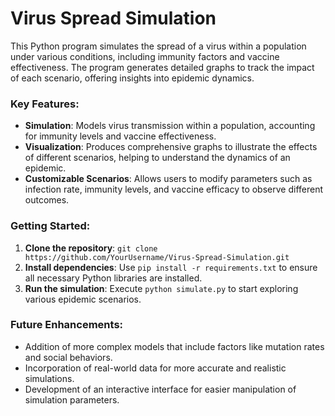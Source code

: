 # Virus Spread Simulation

This Python program simulates the spread of a virus within a population under various conditions, including immunity factors and vaccine effectiveness. The program generates detailed graphs to track the impact of each scenario, offering insights into epidemic dynamics.

### Key Features:
- **Simulation**: Models virus transmission within a population, accounting for immunity levels and vaccine effectiveness.
- **Visualization**: Produces comprehensive graphs to illustrate the effects of different scenarios, helping to understand the dynamics of an epidemic.
- **Customizable Scenarios**: Allows users to modify parameters such as infection rate, immunity levels, and vaccine efficacy to observe different outcomes.

### Getting Started:
1. **Clone the repository**: `git clone https://github.com/YourUsername/Virus-Spread-Simulation.git`
2. **Install dependencies**: Use `pip install -r requirements.txt` to ensure all necessary Python libraries are installed.
3. **Run the simulation**: Execute `python simulate.py` to start exploring various epidemic scenarios.

### Future Enhancements:
- Addition of more complex models that include factors like mutation rates and social behaviors.
- Incorporation of real-world data for more accurate and realistic simulations.
- Development of an interactive interface for easier manipulation of simulation parameters.
